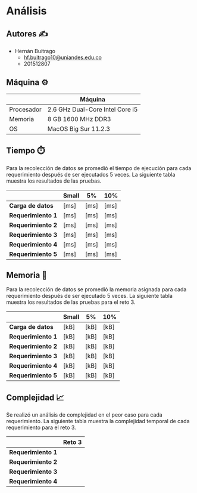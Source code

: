 # Análisis

## Autores :writing_hand:
* Hernán Buitrago
  * hf.buitrago10@uniandes.edu.co
  * 201512807

## Máquina :gear:

| | Máquina |
| --- | --- |
| Procesador | 2.6 GHz Dual-Core Intel Core i5 |
| Memoria | 8 GB 1600 MHz DDR3 |
| OS | MacOS Big Sur 11.2.3 |

## Tiempo :stopwatch:
Para la recolección de datos se promedió el tiempo de ejecución para cada requerimiento después de ser ejecutados 5 veces. La siguiente tabla muestra los resultados de las pruebas.

|  | Small | 5% | 10% |
| --- | --- | --- | --- |
| __Carga de datos__ | [ms] | [ms] | [ms] |
| __Requerimiento 1__ | [ms] | [ms] | [ms] |
| __Requerimiento 2__ | [ms] | [ms] | [ms] |
| __Requerimiento 3__ | [ms] | [ms] | [ms] |
| __Requerimiento 4__ | [ms] | [ms] | [ms] |
| __Requerimiento 5__ | [ms] | [ms] | [ms] |

## Memoria :file_folder:
Para la recolección de datos se promedió la memoria asignada para cada requerimiento después de ser ejecutado 5 veces. La siguiente tabla muestra los resultados de las pruebas para el reto 3.

|  | Small | 5% | 10% |
| --- | --- | --- | --- |
| __Carga de datos__ | [kB] | [kB] | [kB] |
| __Requerimiento 1__ | [kB] | [kB] | [kB] |
| __Requerimiento 2__ | [kB] | [kB] | [kB] |
| __Requerimiento 3__ | [kB] | [kB] | [kB] |
| __Requerimiento 4__ | [kB] | [kB] | [kB] |
| __Requerimiento 5__ | [kB] | [kB] | [kB] |

## Complejidad :chart_with_upwards_trend:
Se realizó un análisis de complejidad en el peor caso para cada requerimiento. La siguiente tabla muestra la complejidad temporal de cada requerimiento para el reto 3.

|  | Reto 3 |
| --- | --- |
| __Requerimiento 1__ |  |
| __Requerimiento 2__ |  |
| __Requerimiento 3__ |  |
| __Requerimiento 4__ |  |
